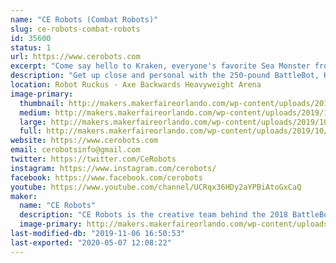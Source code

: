 ```yaml
---
name: "CE Robots (Combat Robots)"
slug: ce-robots-combat-robots
id: 35600
status: 1
url: https://www.cerobots.com
excerpt: "Come say hello to Kraken, everyone's favorite Sea Monster from the hit tv show Battlebots. "
description: "Get up close and personal with the 250-pound BattleBot, Kraken. Improved this year with increased biting force, improved speed, and self-righting capability."
location: Robot Ruckus - Axe Backwards Heavyweight Arena
image-primary:
  thumbnail: http://makers.makerfaireorlando.com/wp-content/uploads/2019/10/FB_IMG_1569874597964-1-150x150.jpg
  medium: http://makers.makerfaireorlando.com/wp-content/uploads/2019/10/FB_IMG_1569874597964-1-300x172.jpg
  large: http://makers.makerfaireorlando.com/wp-content/uploads/2019/10/FB_IMG_1569874597964-1.jpg
  full: http://makers.makerfaireorlando.com/wp-content/uploads/2019/10/FB_IMG_1569874597964-1.jpg
website: https://www.cerobots.com
email: cerobotsinfo@gmail.com
twitter: https://twitter.com/CeRobots
instagram: https://www.instagram.com/cerobots/
facebook: https://www.facebook.com/cerobots
youtube: https://www.youtube.com/channel/UCRqx36HDy2aYPBiAtoGxCaQ
maker:
  name: "CE Robots"
  description: "CE Robots is the creative team behind the 2018 BattleBot Kraken. We'll have the old girl on display, so you can see this amazing machine up close. CE Robots will also have some of our smaller machines competing in the combat robot tournament, so check them out for some bone-jarring destruction."
  image-primary: http://makers.makerfaireorlando.com/wp-content/uploads/2018/08/Kracken-Bot-S2018-1140x924-1024x830.jpg
last-modified-db: "2019-11-06 16:50:53"
last-exported: "2020-05-07 12:08:22"
---
```

